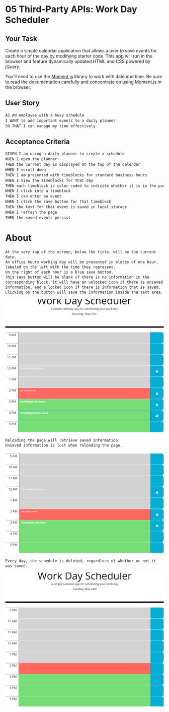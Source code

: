 # 05 Third-Party APIs: Work Day Scheduler

## Your Task

Create a simple calendar application that allows a user to save events for each hour of the day by modifying starter code. This app will run in the browser and feature dynamically updated HTML and CSS powered by jQuery.

You'll need to use the [Moment.js](https://momentjs.com/) library to work with date and time. Be sure to read the documentation carefully and concentrate on using Moment.js in the browser.

## User Story

```md
AS AN employee with a busy schedule
I WANT to add important events to a daily planner
SO THAT I can manage my time effectively
```

## Acceptance Criteria

```md
GIVEN I am using a daily planner to create a schedule
WHEN I open the planner
THEN the current day is displayed at the top of the calendar
WHEN I scroll down
THEN I am presented with timeblocks for standard business hours
WHEN I view the timeblocks for that day
THEN each timeblock is color coded to indicate whether it is in the past, present, or future
WHEN I click into a timeblock
THEN I can enter an event
WHEN I click the save button for that timeblock
THEN the text for that event is saved in local storage
WHEN I refresh the page
THEN the saved events persist
```

# About #
```
At the very top of the screen, below the title, will be the current date.
An office hours working day will be presented in blocks of one hour, labeled on the left with the time they represent.
On the right of each hour is a blue save button.
This save button will be blank if there is no information in the corresponding block, it will have an unlocked icon if there is unsaved information, and a locked icon if there is information that is saved.
Clicking on the button will save the information inside the text area.
```
![Overview of entire page.](assets/images/overview.png)
```
Reloading the page will retrieve saved information.
Unsaved information is lost when reloading the page.
```
![Unsaved information is gone when reloaded.](assets/images/reloaded.png)
```
Every day, the schedule is deleted, regardless of whether or not it was saved.
```
![All schedule information is deleted each day.](assets/images/newday.png)
